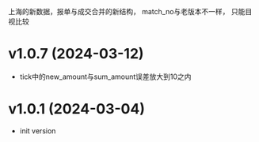 上海的新数据，报单与成交合并的新结构， match_no与老版本不一样， 只能目视比较

# v1.0.7 (2024-03-12)
* tick中的new_amount与sum_amount误差放大到10之内

# v1.0.1 (2024-03-04)
* init version
